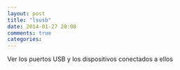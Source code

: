 ```yaml
---
layout: post
title: "lsusb"
date: 2014-01-27 20:08
comments: true
categories: 
---
```

Ver los puertos USB y los dispositivos conectados a ellos

